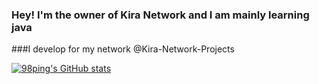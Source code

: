 ### Hey! I'm the owner of Kira Network and I am mainly learning java

###I develop for my network @Kira-Network-Projects

[![98ping's GitHub stats](https://github-readme-stats.vercel.app/api?username=98ping)](https://github.com/anuraghazra/github-readme-stats)
